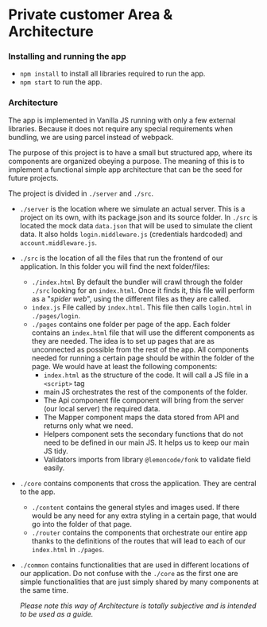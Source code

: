 # Private customer Area & Architecture #

### Installing and running the app ###

* `npm install` to install all libraries required to run the app.
* `npm start` to run the app.

### Architecture ###

The app is implemented in Vanilla JS running with only a few external libraries. Because it does not require any special requirements when bundling, we are using parcel instead of webpack.

The purpose of this project is to have a small but structured app, where its components are organized obeying a purpose. The meaning of this is to implement a functional simple app architecture that can be the seed for future projects.

The project is divided in `./server` and `./src`.

* `./server` is the location where we simulate an actual server. This is a project on its own, with its package.json and its source folder. In `./src` is located the mock data `data.json` that will be used to simulate the client data. It also holds `login.middleware.js` (credentials hardcoded) and `account.middleware.js`.

* `./src` is the location of all the files that run the frontend of our application. In this folder you will find the next folder/files:

  * `./index.html` By default the bundler will crawl through the folder `./src` looking for an `index.html`. Once it finds it, this file will perform as a "*spider web*", using the different files as they are called.
  *  `index.js` File called by `index.html`. This file then calls `login.html` in `./pages/login`.
  * `./pages` contains one folder per page of the app. Each folder contains an `index.html` file that will use the different components as they are needed. The idea is to set up pages that are as unconnected as possible from the rest of the app. All components needed for running a certain page should be within the folder of the page. We would have at least the following components:
    * `index.html` as the structure of the code. It will call a JS file in a `<script>` tag
    * main JS orchestrates the rest of the components of the folder.
    * The Api component file component will bring from the server (our local server) the required data.
    * The Mapper component maps the data stored from API and returns only what we need.
    * Helpers component sets the secondary functions that do not need to be defined in our main JS. It helps us to keep our main JS tidy.
    * Validators imports from library `@lemoncode/fonk` to validate field easily.

* `./core` contains components that cross the application. They are central to the app.

  * `./content` contains the general styles and images used. If there would be any need for any extra styling in a certain page, that would go into the folder of that page.
  * `./router` contains the components that orchestrate our entire app thanks to the definitions of the routes that will lead to each of our `index.html` in `./pages`.

* `./common` contains functionalities that are used in different locations of our application. Do not confuse with the `./core` as the first one are simple functionalities that are just simply shared by many components at the same time. 

  *Please note this way of Architecture is totally subjective and is intended to be used as a guide.*

